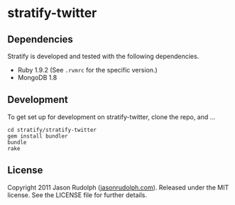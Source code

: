 # stratify-twitter

## Dependencies

Stratify is developed and tested with the following dependencies.

* Ruby 1.9.2 (See `.rvmrc` for the specific version.)
* MongoDB 1.8

## Development

To get set up for development on stratify-twitter, clone the repo, and ...

    cd stratify/stratify-twitter
    gem install bundler
    bundle
    rake

## License

Copyright 2011 Jason Rudolph ([jasonrudolph.com](http://jasonrudolph.com)). Released under the MIT license. See the LICENSE file for further details.
